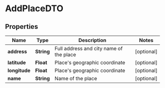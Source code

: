 
# AddPlaceDTO

## Properties
Name | Type | Description | Notes
------------ | ------------- | ------------- | -------------
**address** | **String** | Full address and city name of the place |  [optional]
**latitude** | **Float** | Place&#39;s geographic coordinate |  [optional]
**longitude** | **Float** | Place&#39;s geographic coordinate |  [optional]
**name** | **String** | Name of the place |  [optional]



